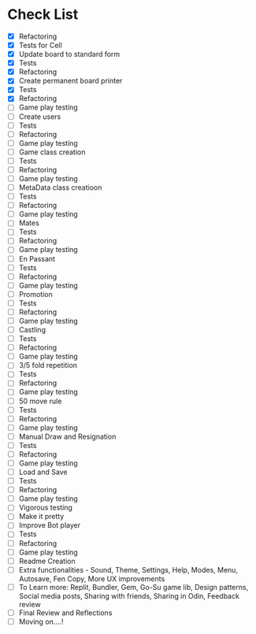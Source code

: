 # Check List
- [x] Refactoring
- [x] Tests for Cell
- [x] Update board to standard form
- [x] Tests
- [x] Refactoring
- [x] Create permanent board printer
- [x] Tests
- [x] Refactoring
- [ ] Game play testing
- [ ] Create users
- [ ] Tests
- [ ] Refactoring
- [ ] Game play testing
- [ ] Game class creation
- [ ] Tests
- [ ] Refactoring
- [ ] Game play testing
- [ ] MetaData class creatioon
- [ ] Tests
- [ ] Refactoring
- [ ] Game play testing
- [ ] Mates
- [ ] Tests
- [ ] Refactoring
- [ ] Game play testing
- [ ] En Passant
- [ ] Tests
- [ ] Refactoring
- [ ] Game play testing
- [ ] Promotion
- [ ] Tests
- [ ] Refactoring
- [ ] Game play testing
- [ ] Castling
- [ ] Tests
- [ ] Refactoring
- [ ] Game play testing
- [ ] 3/5 fold repetition
- [ ] Tests
- [ ] Refactoring
- [ ] Game play testing
- [ ] 50 move rule
- [ ] Tests
- [ ] Refactoring
- [ ] Game play testing
- [ ] Manual Draw and Resignation
- [ ] Tests
- [ ] Refactoring
- [ ] Game play testing
- [ ] Load and Save
- [ ] Tests
- [ ] Refactoring
- [ ] Game play testing
- [ ] Vigorous testing
- [ ] Make it pretty
- [ ] Improve Bot player
- [ ] Tests
- [ ] Refactoring
- [ ] Game play testing
- [ ] Readme Creation
- [ ] Extra functionalities - Sound, Theme, Settings, Help, Modes, Menu, Autosave, Fen Copy, More UX improvements
- [ ] To Learn more: Replit, Bundler, Gem, Go-Su game lib, Design patterns, Social media posts, Sharing with friends, Sharing in Odin, Feedback review
- [ ] Final Review and Reflections
- [ ] Moving on....!
